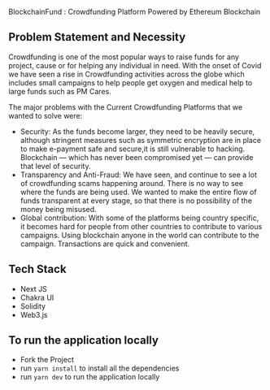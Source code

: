 BlockchainFund : Crowdfunding Platform Powered by Ethereum Blockchain

## Problem Statement and Necessity 
Crowdfunding is one of the most popular ways to raise funds for any project, cause or for helping any individual in need. With the onset of Covid we have seen a rise in Crowdfunding activities across the globe which includes small campaigns to help people get oxygen and medical help to large funds such as PM Cares.

The major problems with the Current Crowdfunding Platforms that we wanted to solve were: 
- Security: As the funds become larger, they need to be heavily secure, although stringent measures such as symmetric encryption are in place to make e-payment safe and secure,it is still vulnerable to hacking. Blockchain — which has never been compromised yet — can provide that level of security.
- Transparency and Anti-Fraud: We have seen, and continue to see a lot of crowdfunding scams happening around. There is no way to see where the funds are being used. We wanted to make the entire flow of funds transparent at every stage, so that there is no possibility of the money being misused.
- Global contribution: With some of the platforms being country specific, it becomes hard for people from other countries to contribute to various campaigns. Using blockchain anyone in the world can contribute to the campaign. Transactions are quick and convenient.

## Tech Stack 
- Next JS
- Chakra UI
- Solidity
- Web3.js

## To run the application locally
- Fork the Project 
- run `yarn install` to install all the dependencies
- run `yarn dev` to run the application locally
